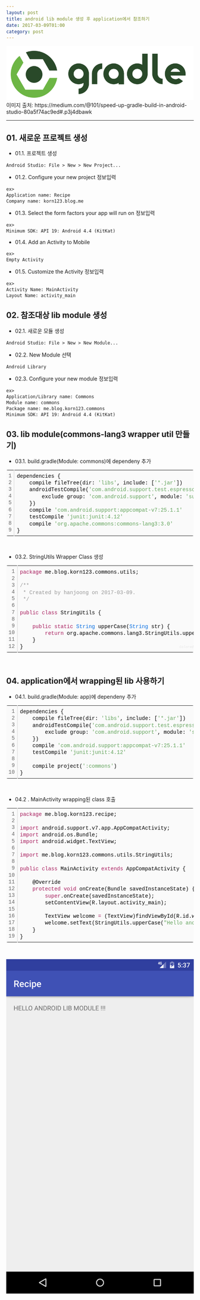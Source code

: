 ```yaml
---
layout: post
title: android lib module 생성 후 application에서 참조하기
date: 2017-03-09T01:00
category: post
---
```


<img class="fit image" src="/images/post/gradle.png">
이미지 출처: https://medium.com/@101/speed-up-gradle-build-in-android-studio-80a5f74ac9ed#.p3j4dbawk

---
## 01. 새로운 프로젝트 생성

* 01.1. 프로젝트 생성

```
Android Studio: File > New > New Project...
```
* 01.2. Configure your new project 정보입력

```
ex>
Application name: Recipe
Company name: korn123.blog.me
```

* 01.3. Select the form factors your app will run on 정보입력

```
ex>
Minimum SDK: API 19: Android 4.4 (KitKat)
```

* 01.4. Add an Activity to Mobile

```
ex>
Empty Activity
```
* 01.5. Customize the Activity 정보입력

```
ex>
Activity Name: MainActivity
Layout Name: activity_main
```

## 02. 참조대상 lib module 생성
* 02.1. 새로운 모듈 생성

```
Android Studio: File > New > New Module...
```
* 02.2. New Module 선택

```
Android Library
```
* 02.3. Configure your new module 정보입력

```
ex>
Application/Library name: Commons
Module name: commons
Package name: me.blog.korn123.commons
Minimum SDK: API 19: Android 4.4 (KitKat)
```

## 03. lib module(commons-lang3 wrapper util 만들기) 
* 03.1. build.gradle(Module: commons)에 dependeny 추가
<p></p><div class="colorscripter-code" style="color:#010101; font-family:Consolas, 'Liberation Mono', Menlo, Courier, monospace !important; position:relative !important; overflow:auto"><table class="colorscripter-code-table __se_tbl_ext" style="margin:0; padding:0; border:none; background-color:#fafafa; border-radius:4px;" cellspacing="0" cellpadding="0"><tbody><tr><td style="padding:6px; border-right:2px solid #e5e5e5"><div style="margin: 0px; padding: 0px; word-break: normal; text-align: right; color: rgb(102, 102, 102); line-height: 130%;"><div style="line-height:130%">1</div><div style="line-height:130%">2</div><div style="line-height:130%">3</div><div style="line-height:130%">4</div><div style="line-height:130%">5</div><div style="line-height:130%">6</div><div style="line-height:130%">7</div><div style="line-height:130%">8</div><div style="line-height:130%">9</div></div></td><td style="padding:6px 0"><div style="margin: 0px; padding: 0px; line-height: 130%;"><div style="padding:0 6px; white-space:pre; line-height:130%">dependencies&nbsp;{</div><div style="padding:0 6px; white-space:pre; line-height:130%">&nbsp;&nbsp;&nbsp;&nbsp;compile&nbsp;fileTree(dir:&nbsp;<span style="color:#63a35c">'libs'</span>,&nbsp;include:&nbsp;[<span style="color:#63a35c">'*.jar'</span>])</div><div style="padding:0 6px; white-space:pre; line-height:130%">&nbsp;&nbsp;&nbsp;&nbsp;androidTestCompile(<span style="color:#63a35c">'com.android.support.test.espresso:espresso-core:2.2.2'</span>,&nbsp;{</div><div style="padding:0 6px; white-space:pre; line-height:130%">&nbsp;&nbsp;&nbsp;&nbsp;&nbsp;&nbsp;&nbsp;&nbsp;exclude&nbsp;group:&nbsp;<span style="color:#63a35c">'com.android.support'</span>,&nbsp;module:&nbsp;<span style="color:#63a35c">'support-annotations'</span></div><div style="padding:0 6px; white-space:pre; line-height:130%">&nbsp;&nbsp;&nbsp;&nbsp;})</div><div style="padding:0 6px; white-space:pre; line-height:130%">&nbsp;&nbsp;&nbsp;&nbsp;compile&nbsp;<span style="color:#63a35c">'com.android.support:appcompat-v7:25.1.1'</span></div><div style="padding:0 6px; white-space:pre; line-height:130%">&nbsp;&nbsp;&nbsp;&nbsp;testCompile&nbsp;<span style="color:#63a35c">'junit:junit:4.12'</span></div><div style="padding:0 6px; white-space:pre; line-height:130%">&nbsp;&nbsp;&nbsp;&nbsp;compile&nbsp;<span style="color:#63a35c">'org.apache.commons:commons-lang3:3.0'</span></div><div style="padding:0 6px; white-space:pre; line-height:130%">}</div></div><div style="text-align:right; margin-top:-13px; margin-right:5px; font-size:9px; font-style:italic"><a href="http://colorscripter.com/info#e" target="_blank" style="color:#e5e5e5; text-decoration:none">Colored by Color Scripter</a></div></td><td style="vertical-align:bottom; padding:0 2px 4px 0"><a href="http://colorscripter.com/info#e" target="_blank" style="text-decoration:none; color:white"><span style="font-size: 9px; word-break: normal; background-color: rgb(229, 229, 229); border-radius: 10px; padding: 1px;">cs</span></a></td></tr></tbody></table></div><p><br></p>

* 03.2. StringUtils Wrapper Class 생성
<p></p><div class="colorscripter-code" style="color:#010101; font-family:Consolas, 'Liberation Mono', Menlo, Courier, monospace !important; position:relative !important; overflow:auto"><table class="colorscripter-code-table __se_tbl_ext" style="margin:0; padding:0; border:none; background-color:#fafafa; border-radius:4px;" cellspacing="0" cellpadding="0"><tbody><tr><td style="padding:6px; border-right:2px solid #e5e5e5"><div style="margin: 0px; padding: 0px; word-break: normal; text-align: right; color: rgb(102, 102, 102); line-height: 130%;"><div style="line-height:130%">1</div><div style="line-height:130%">2</div><div style="line-height:130%">3</div><div style="line-height:130%">4</div><div style="line-height:130%">5</div><div style="line-height:130%">6</div><div style="line-height:130%">7</div><div style="line-height:130%">8</div><div style="line-height:130%">9</div><div style="line-height:130%">10</div><div style="line-height:130%">11</div><div style="line-height:130%">12</div></div></td><td style="padding:6px 0"><div style="margin: 0px; padding: 0px; line-height: 130%;"><div style="padding:0 6px; white-space:pre; line-height:130%"><span style="color:#a71d5d">package</span>&nbsp;me.blog.korn123.commons.utils;</div><div style="padding:0 6px; white-space:pre; line-height:130%">&nbsp;</div><div style="padding:0 6px; white-space:pre; line-height:130%"><span style="color:#999999">/**</span></div><div style="padding:0 6px; white-space:pre; line-height:130%"><span style="color:#999999">&nbsp;*&nbsp;Created&nbsp;by&nbsp;hanjoong&nbsp;on&nbsp;2017-03-09.</span></div><div style="padding:0 6px; white-space:pre; line-height:130%"><span style="color:#999999">&nbsp;*/</span></div><div style="padding:0 6px; white-space:pre; line-height:130%">&nbsp;</div><div style="padding:0 6px; white-space:pre; line-height:130%"><span style="color:#a71d5d">public</span>&nbsp;<span style="color:#a71d5d">class</span>&nbsp;StringUtils&nbsp;{</div><div style="padding:0 6px; white-space:pre; line-height:130%">&nbsp;</div><div style="padding:0 6px; white-space:pre; line-height:130%">&nbsp;&nbsp;&nbsp;&nbsp;<span style="color:#a71d5d">public</span>&nbsp;<span style="color:#a71d5d">static</span>&nbsp;<span style="color:#066de2">String</span>&nbsp;upperCase(<span style="color:#066de2">String</span>&nbsp;str)&nbsp;{</div><div style="padding:0 6px; white-space:pre; line-height:130%">&nbsp;&nbsp;&nbsp;&nbsp;&nbsp;&nbsp;&nbsp;&nbsp;<span style="color:#a71d5d">return</span>&nbsp;org.apache.commons.lang3.StringUtils.upperCase(str);</div><div style="padding:0 6px; white-space:pre; line-height:130%">&nbsp;&nbsp;&nbsp;&nbsp;}</div><div style="padding:0 6px; white-space:pre; line-height:130%">}</div></div><div style="text-align:right; margin-top:-13px; margin-right:5px; font-size:9px; font-style:italic"><a href="http://colorscripter.com/info#e" target="_blank" style="color:#e5e5e5; text-decoration:none">Colored by Color Scripter</a></div></td><td style="vertical-align:bottom; padding:0 2px 4px 0"><a href="http://colorscripter.com/info#e" target="_blank" style="text-decoration:none; color:white"><span style="font-size: 9px; word-break: normal; background-color: rgb(229, 229, 229); border-radius: 10px; padding: 1px;">cs</span></a></td></tr></tbody></table></div><p><br></p>

## 04. application에서 wrapping된 lib 사용하기
* 04.1. build.gradle(Module: app)에 dependeny 추가
<div class="colorscripter-code" style="color:#010101; font-family:Consolas, 'Liberation Mono', Menlo, Courier, monospace !important; position:relative !important; overflow:auto"><table class="colorscripter-code-table __se_tbl_ext" style="margin:0; padding:0; border:none; background-color:#fafafa; border-radius:4px;" cellspacing="0" cellpadding="0"><tbody><tr><td style="padding:6px; border-right:2px solid #e5e5e5"><div style="margin: 0px; padding: 0px; word-break: normal; text-align: right; color: rgb(102, 102, 102); line-height: 130%;"><div style="line-height:130%">1</div><div style="line-height:130%">2</div><div style="line-height:130%">3</div><div style="line-height:130%">4</div><div style="line-height:130%">5</div><div style="line-height:130%">6</div><div style="line-height:130%">7</div><div style="line-height:130%">8</div><div style="line-height:130%">9</div><div style="line-height:130%">10</div></div></td><td style="padding:6px 0"><div style="margin: 0px; padding: 0px; line-height: 130%;"><div style="padding:0 6px; white-space:pre; line-height:130%">dependencies&nbsp;{</div><div style="padding:0 6px; white-space:pre; line-height:130%">&nbsp;&nbsp;&nbsp;&nbsp;compile&nbsp;fileTree(dir:&nbsp;<span style="color:#63a35c">'libs'</span>,&nbsp;include:&nbsp;[<span style="color:#63a35c">'*.jar'</span>])</div><div style="padding:0 6px; white-space:pre; line-height:130%">&nbsp;&nbsp;&nbsp;&nbsp;androidTestCompile(<span style="color:#63a35c">'com.android.support.test.espresso:espresso-core:2.2.2'</span>,&nbsp;{</div><div style="padding:0 6px; white-space:pre; line-height:130%">&nbsp;&nbsp;&nbsp;&nbsp;&nbsp;&nbsp;&nbsp;&nbsp;exclude&nbsp;group:&nbsp;<span style="color:#63a35c">'com.android.support'</span>,&nbsp;module:&nbsp;<span style="color:#63a35c">'support-annotations'</span></div><div style="padding:0 6px; white-space:pre; line-height:130%">&nbsp;&nbsp;&nbsp;&nbsp;})</div><div style="padding:0 6px; white-space:pre; line-height:130%">&nbsp;&nbsp;&nbsp;&nbsp;compile&nbsp;<span style="color:#63a35c">'com.android.support:appcompat-v7:25.1.1'</span></div><div style="padding:0 6px; white-space:pre; line-height:130%">&nbsp;&nbsp;&nbsp;&nbsp;testCompile&nbsp;<span style="color:#63a35c">'junit:junit:4.12'</span></div><div style="padding:0 6px; white-space:pre; line-height:130%">&nbsp;</div><div style="padding:0 6px; white-space:pre; line-height:130%">&nbsp;&nbsp;&nbsp;&nbsp;compile&nbsp;project(<span style="color:#63a35c">':commons'</span>)</div><div style="padding:0 6px; white-space:pre; line-height:130%">}</div></div><div style="text-align:right; margin-top:-13px; margin-right:5px; font-size:9px; font-style:italic"><a href="http://colorscripter.com/info#e" target="_blank" style="color:#e5e5e5; text-decoration:none">Colored by Color Scripter</a></div></td><td style="vertical-align:bottom; padding:0 2px 4px 0"><a href="http://colorscripter.com/info#e" target="_blank" style="text-decoration:none; color:white"><span style="font-size: 9px; word-break: normal; background-color: rgb(229, 229, 229); border-radius: 10px; padding: 1px;">cs</span></a></td></tr></tbody></table></div><p><br></p>

* 04.2 . MainActivity wrapping된 class 호출
<p></p><div class="colorscripter-code" style="color:#010101; font-family:Consolas, 'Liberation Mono', Menlo, Courier, monospace !important; position:relative !important; overflow:auto"><table class="colorscripter-code-table __se_tbl_ext" style="margin:0; padding:0; border:none; background-color:#fafafa; border-radius:4px;" cellspacing="0" cellpadding="0"><tbody><tr><td style="padding:6px; border-right:2px solid #e5e5e5"><div style="margin: 0px; padding: 0px; word-break: normal; text-align: right; color: rgb(102, 102, 102); line-height: 130%;"><div style="line-height:130%">1</div><div style="line-height:130%">2</div><div style="line-height:130%">3</div><div style="line-height:130%">4</div><div style="line-height:130%">5</div><div style="line-height:130%">6</div><div style="line-height:130%">7</div><div style="line-height:130%">8</div><div style="line-height:130%">9</div><div style="line-height:130%">10</div><div style="line-height:130%">11</div><div style="line-height:130%">12</div><div style="line-height:130%">13</div><div style="line-height:130%">14</div><div style="line-height:130%">15</div><div style="line-height:130%">16</div><div style="line-height:130%">17</div><div style="line-height:130%">18</div><div style="line-height:130%">19</div></div></td><td style="padding:6px 0"><div style="margin: 0px; padding: 0px; line-height: 130%;"><div style="padding:0 6px; white-space:pre; line-height:130%"><span style="color:#a71d5d">package</span>&nbsp;me.blog.korn123.recipe;</div><div style="padding:0 6px; white-space:pre; line-height:130%">&nbsp;</div><div style="padding:0 6px; white-space:pre; line-height:130%"><span style="color:#a71d5d">import</span>&nbsp;android.support.v7.app.AppCompatActivity;</div><div style="padding:0 6px; white-space:pre; line-height:130%"><span style="color:#a71d5d">import</span>&nbsp;android.os.Bundle;</div><div style="padding:0 6px; white-space:pre; line-height:130%"><span style="color:#a71d5d">import</span>&nbsp;android.widget.TextView;</div><div style="padding:0 6px; white-space:pre; line-height:130%">&nbsp;</div><div style="padding:0 6px; white-space:pre; line-height:130%"><span style="color:#a71d5d">import</span>&nbsp;me.blog.korn123.commons.utils.StringUtils;</div><div style="padding:0 6px; white-space:pre; line-height:130%">&nbsp;</div><div style="padding:0 6px; white-space:pre; line-height:130%"><span style="color:#a71d5d">public</span>&nbsp;<span style="color:#a71d5d">class</span>&nbsp;MainActivity&nbsp;<span style="color:#a71d5d">extends</span>&nbsp;AppCompatActivity&nbsp;{</div><div style="padding:0 6px; white-space:pre; line-height:130%">&nbsp;</div><div style="padding:0 6px; white-space:pre; line-height:130%">&nbsp;&nbsp;&nbsp;&nbsp;@Override</div><div style="padding:0 6px; white-space:pre; line-height:130%">&nbsp;&nbsp;&nbsp;&nbsp;<span style="color:#a71d5d">protected</span>&nbsp;<span style="color:#a71d5d">void</span>&nbsp;onCreate(Bundle&nbsp;savedInstanceState)&nbsp;{</div><div style="padding:0 6px; white-space:pre; line-height:130%">&nbsp;&nbsp;&nbsp;&nbsp;&nbsp;&nbsp;&nbsp;&nbsp;<span style="color:#a71d5d">super</span>.onCreate(savedInstanceState);</div><div style="padding:0 6px; white-space:pre; line-height:130%">&nbsp;&nbsp;&nbsp;&nbsp;&nbsp;&nbsp;&nbsp;&nbsp;setContentView(R.layout.activity_main);</div><div style="padding:0 6px; white-space:pre; line-height:130%">&nbsp;</div><div style="padding:0 6px; white-space:pre; line-height:130%">&nbsp;&nbsp;&nbsp;&nbsp;&nbsp;&nbsp;&nbsp;&nbsp;TextView&nbsp;welcome&nbsp;<span style="color:#0086b3"></span><span style="color:#a71d5d">=</span>&nbsp;(TextView)findViewById(R.id.welcome);</div><div style="padding:0 6px; white-space:pre; line-height:130%">&nbsp;&nbsp;&nbsp;&nbsp;&nbsp;&nbsp;&nbsp;&nbsp;welcome.setText(StringUtils.upperCase(<span style="color:#63a35c">"Hello&nbsp;android&nbsp;lib&nbsp;module&nbsp;!!!"</span>));</div><div style="padding:0 6px; white-space:pre; line-height:130%">&nbsp;&nbsp;&nbsp;&nbsp;}</div><div style="padding:0 6px; white-space:pre; line-height:130%">}</div></div><div style="text-align:right; margin-top:-13px; margin-right:5px; font-size:9px; font-style:italic"><a href="http://colorscripter.com/info#e" target="_blank" style="color:#e5e5e5; text-decoration:none">Colored by Color Scripter</a></div></td><td style="vertical-align:bottom; padding:0 2px 4px 0"><a href="http://colorscripter.com/info#e" target="_blank" style="text-decoration:none; color:white"><span style="font-size: 9px; word-break: normal; background-color: rgb(229, 229, 229); border-radius: 10px; padding: 1px;">cs</span></a></td></tr></tbody></table></div><p><br></p>

<img class="fit image" src="/images/post/gradle_android01.png">

